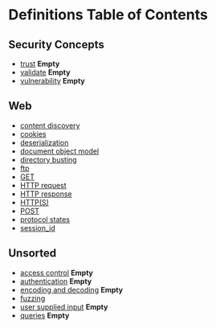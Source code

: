 # Definitions Table of Contents
## Security Concepts
- [trust](trust.md)  **Empty**
- [validate](validate.md)  **Empty**
- [vulnerability](vulnerability.md) **Empty**

## Web
- [content discovery](web/content_discovery.md)
- [cookies](web/cookies.md)
- [deserialization](web/deserialization.md)
- [document object model](web/dom.md)
- [directory busting](web/directory_busting.md)
- [ftp](web/ftp.md)
- [GET](web/GET.md)
- [HTTP request](web/http_request.md)
- [HTTP response](web/http_response.md)
- [HTTP(S)](web/http-s.md)
- [POST](web/POST.md)
- [protocol states](web/protocol_states.md)
- [session_id](web/session_id.md)

## Unsorted
- [access control](access%20control.md)  **Empty**
- [authentication](authentication.md) **Empty**
- [encoding and decoding](encoding_decoding.md) **Empty**
- [fuzzing](fuzzing.md)
- [user supplied input](user_supplied_input.md)  **Empty**
- [queries](queries.md) **Empty**


